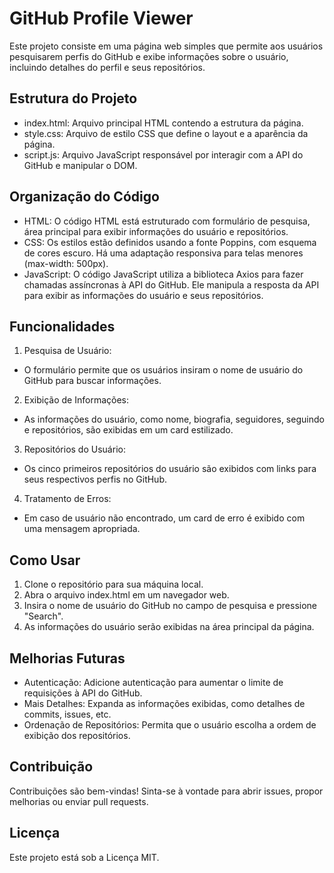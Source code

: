 # GitHub Profile Viewer

Este projeto consiste em uma página web simples que permite aos usuários pesquisarem perfis do GitHub e exibe informações sobre o usuário, incluindo detalhes do perfil e seus repositórios.

## Estrutura do Projeto

- index.html: Arquivo principal HTML contendo a estrutura da página.
- style.css: Arquivo de estilo CSS que define o layout e a aparência da página.
- script.js: Arquivo JavaScript responsável por interagir com a API do GitHub e manipular o DOM.

## Organização do Código

- HTML: O código HTML está estruturado com formulário de pesquisa, área principal para exibir informações do usuário e repositórios.
- CSS: Os estilos estão definidos usando a fonte Poppins, com esquema de cores escuro. Há uma adaptação responsiva para telas menores (max-width: 500px).
- JavaScript: O código JavaScript utiliza a biblioteca Axios para fazer chamadas assíncronas à API do GitHub. Ele manipula a resposta da API para exibir as informações do usuário e seus repositórios.

## Funcionalidades
1. Pesquisa de Usuário:
  - O formulário permite que os usuários insiram o nome de usuário do GitHub para buscar informações.

2. Exibição de Informações:
  - As informações do usuário, como nome, biografia, seguidores, seguindo e repositórios, são exibidas em um card estilizado.

3. Repositórios do Usuário:
  - Os cinco primeiros repositórios do usuário são exibidos com links para seus respectivos perfis no GitHub.
  
4. Tratamento de Erros:
  - Em caso de usuário não encontrado, um card de erro é exibido com uma mensagem apropriada.

## Como Usar
1. Clone o repositório para sua máquina local.
2. Abra o arquivo index.html em um navegador web.
3. Insira o nome de usuário do GitHub no campo de pesquisa e pressione "Search".
4. As informações do usuário serão exibidas na área principal da página.

## Melhorias Futuras
- Autenticação: Adicione autenticação para aumentar o limite de requisições à API do GitHub.
- Mais Detalhes: Expanda as informações exibidas, como detalhes de commits, issues, etc.
- Ordenação de Repositórios: Permita que o usuário escolha a ordem de exibição dos repositórios.

## Contribuição
Contribuições são bem-vindas! Sinta-se à vontade para abrir issues, propor melhorias ou enviar pull requests.

## Licença
Este projeto está sob a Licença MIT.